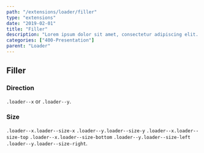 ```yaml
---
path: "/extensions/loader/filler"
type: "extensions"
date: "2019-02-01"
title: "Filler"
description: "Lorem ipsum dolor sit amet, consectetur adipiscing elit. Nunc tempus laoreet leo sit amet iaculis."
categories: ["400-Presentation"]
parent: "Loader"
---
```


## Filler

### Direction

`.loader--x` or `.loader--y`.

<demo>
  <demovanilla src="demos/inline/demos/loader/filler-x">
  </demovanilla>
  <demovanilla src="demos/inline/demos/loader/filler-y">
  </demovanilla>
</demo>

### Size

`.loader--x.loader--size-x` `.loader--y.loader--size-y` `.loader--x.loader--size-top` `.loader--x.loader--size-bottom` `.loader--y.loader--size-left` `.loader--y.loader--size-right`.

<demo>
  <demovanilla src="demos/inline/demos/loader/filler-size-x">
  </demovanilla>
  <demovanilla src="demos/inline/demos/loader/filler-size-y">
  </demovanilla>
  <demovanilla src="demos/inline/demos/loader/filler-size-top">
  </demovanilla>
  <demovanilla src="demos/inline/demos/loader/filler-size-bottom">
  </demovanilla>
  <demovanilla src="demos/inline/demos/loader/filler-size-left">
  </demovanilla>
  <demovanilla src="demos/inline/demos/loader/filler-size-right">
  </demovanilla>
</demo>

